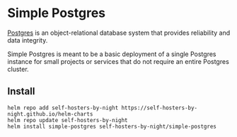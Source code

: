 # Simple Postgres

[Postgres](https://www.postgresql.org) is an object-relational database system that provides reliability and data integrity.

Simple Postgres is meant to be a basic deployment of a single Postgres instance for small projects or services that do not require an entire Postgres cluster.

## Install

```shell
helm repo add self-hosters-by-night https://self-hosters-by-night.github.io/helm-charts
helm repo update self-hosters-by-night
helm install simple-postgres self-hosters-by-night/simple-postgres
```
